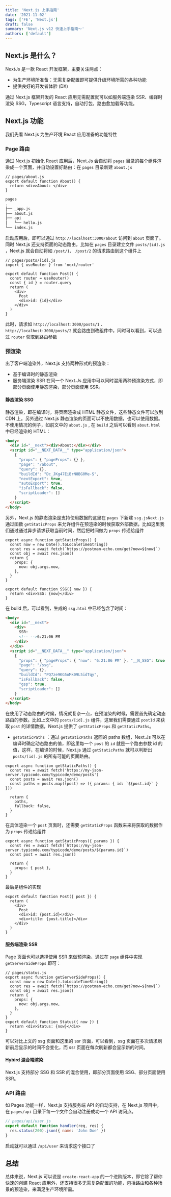 ```yaml
---
title: 'Next.js 上手指南'
date: '2021-11-02'
tags: ['FE', 'Next.js']
draft: false
summary: 'Next.js v12 快速上手指南～'
authors: ['default']
---
```


## Next.js 是什么？

NextJs 是一款 React 开发框架，主要关注两点：

- 为生产环境所准备：无需复杂配置即可提供升级环境所需的各种功能
- 提供良好的开发者体验 (DX)

通过 Next.js 框架开发的 React 应用无需配置就可以如服务端渲染 SSR、编译时渲染 SSG，Typescript 语言支持，自动打包，路由愈加载等功能。

## Next.js 功能

我们先看 Next.js 为生产环境 React 应用准备的功能特性

### Page 路由

通过 Next.js 初始化 React 应用后，Next.Js 会自动将 `pages` 目录的每个组件渲染成一个页面，并自动设置好路由：在 `pages` 目录新建 `about.js`

```tsx
// pages/about.js
export default function About() {
  return <div>About: </div>
}
```

```txt
pages
.
├── _app.js
├── about.js
├── api
│   └── hello.js
└── index.js
```

启动应用后，即可以通过 `http://localhost:3000/about` 访问到 `about` 页面了。​
同时 Next.js 还支持页面的动态路由，比如在 `pages` 目录建立文件 `posts/[id].js` ，Next.js 就会自动将如 `/post/1`、 `/post/2` 的请求路由到这个组件上

```tsx
// pages/posts/[id].js
import { useRouter } from 'next/router'

export default function Post() {
  const router = useRouter()
  const { id } = router.query
  return (
    <div>
      Post
      <div>id: {id}</div>
    </div>
  )
}
```

此时，请求如 `http://localhost:3000/posts/1` 、` http://localhost:3000/posts/2` 就会路由到改组件中，同时可以看到，可以通过 `router` 获取到路由参数

### 预渲染

出了客户端渲染外，Next.js 支持两种形式的预渲染：

- 基于编译时的静态渲染
- 服务端渲染 SSR
  在同一个 Next.Js 应用中可以同时混用两种预渲染方式，即部分页面使用静态渲染，部分页面使用 SSR。

#### 静态渲染 SSG

静态渲染，即在编译时，将页面渲染成 HTML 静态文件，这些静态文件可以放到 CDN 上。另外通过 Next.js 静态渲染的页面可以不使用数据，也可以使用数据。不使用情况的例子，如前文中的 `about.js` , 在 `build` 之后可以看到 `about.html` 中已经渲染的 HTML：

```html
<body>
  <div id="__next"><div>About:</div></div>
  <script id="__NEXT_DATA__" type="application/json">
    {
      "props": { "pageProps": {} },
      "page": "/about",
      "query": {},
      "buildId": "Dc_JKg47EiBrN8BG0Me-S",
      "nextExport": true,
      "autoExport": true,
      "isFallback": false,
      "scriptLoader": []
    }
  </script>
</body>
```

另外，Next.js 的静态渲染是支持使用数据的这里在 `pages` 下新建 `ssg.jsNext.js` 通过函数 `getStaticProps` 来允许组件在预渲染的时候获取外部数据，比如这里我们通过通过异步请求获取当前时间，然后把时间做为 `props` 传递给组件

```tsx
export async function getStaticProps() {
  const now = new Date().toLocaleTimeString()
  const res = await fetch(`https://postman-echo.com/get?now=${now}`)
  const obj = await res.json()
  return {
    props: {
      now: obj.args.now,
    },
  }
}

export default function SSG({ now }) {
  return <div>SSG: {now}</div>
}
```

在 build 后，可以看到，生成的 `ssg.html` 中已经包含了时间：

```html
<body>
  <div id="__next">
    <div>
      SSR:
      <!-- -->6:21:06 PM
    </div>
  </div>
  <script id="__NEXT_DATA__" type="application/json">
    {
      "props": { "pageProps": { "now": "6:21:06 PM" }, "__N_SSG": true },
      "page": "/ssg",
      "query": {},
      "buildId": "PQ7ze9KG5oMk09L5idTqy",
      "isFallback": false,
      "gsp": true,
      "scriptLoader": []
    }
  </script>
</body>
```

在使用了动态路由的时候，情况就复杂一点，在预渲染的时候，需要首先确定动态路由的参数。比如上文中的 `posts/[id].js` 组件，这里我们需要通过 `postId` 来获取 `post` 的详情数据，Next.js 提供了 `getStaticProps` 和 `getStaticPaths`。

- `getStaticPaths` ：通过 `getStaticPaths` 返回的 paths 数组，Next.Js 可以在编译时确定动态路由的值，即这里每一个 `post` 的 `id` 就是一个路由参数 id 的值，这样，在编译的时候，Next.js 通过 `getStaticPaths` 就可以判断出 `posts/[id].js` 的所有可能的页面路由。

```tsx
export async function getStaticPaths() {
  const res = await fetch('https://my-json-server.typicode.com/typicode/demo/posts')
  const posts = await res.json()
  const paths = posts.map((post) => ({ params: { id: `${post.id}` } }))

  return {
    paths,
    fallback: false,
  }
}
```

在具体渲染一个 `post` 页面时，还需要 `getStaticProps` 函数来来将获取的数据作为 `props` 传递给组件

```tsx
export async function getStaticProps({ params }) {
  const res = await fetch(`https://my-json-server.typicode.com/typicode/demo/posts/${params.id}`)
  const post = await res.json()

  return {
    props: { post },
  }
}
```

最后是组件的实现

```tsx
export default function Post({ post }) {
  return (
    <div>
      Post
      <div>id: {post.id}</div>
      <div>title: {post.title}</div>
    </div>
  )
}
```

#### 服务端渲染 SSR

Page 页面也可以选择使用 SSR 来做预渲染，通过在 `page` 组件中实现 `getServerSideProps` 即可：

```tsx
// pages/status.js
export async function getServerSideProps() {
  const now = new Date().toLocaleTimeString()
  const res = await fetch(`https://postman-echo.com/get?now=${now}`)
  const obj = await res.json()
  return {
    props: {
      now: obj.args.now,
    },
  }
}
export default function Status({ now }) {
  return <div>Status: {now}</div>
}
```

可以对比上文的 ssg 页面和这里的 ssr 页面，可以看到，ssg 页面在多次请求刷新前后显示的时间不会变化，而 ssr 页面在每次刷新都会显示新的时间。

#### Hybird 混合端渲染

Next.js 支持部分 SSG 和 SSR 的混合使用，即部分页面使用 SSG、部分页面使用 SSR。

### API 路由

如 Pages 功能一样，Next.js 支持服务端 API 的自动支持，在 Next.js 项目中，在 `pages/api` 目录下每一个文件会自动注册成功一个 API 访问点。

```js
// pages/api/user.js
export default function handler(req, res) {
  res.status(200).json({ name: 'John Doe' })
}
```

启动就可以通过 `/api/user` 来请求这个接口了

## 总结

总体来说，Next.js 可以说是 `create-react-app` 的一个进阶版本，即它除了帮你快速的创建 React 应用外，还支持很多无需复杂配置的功能，包括路由和各种场景的预渲染，来满足生产环境所需。
